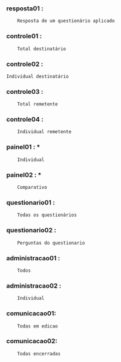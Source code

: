 ### resposta01 :

        Resposta de um questionário aplicado

### controle01 :

        Total destinatário

### controle02 :

    Individual destinatário

### controle03 :

        Total remetente

### controle04 :
        
        Individual remetente

### painel01 : *
        
        Individual

### painel02 : *
        
        Comparativo

### questionario01 :

        Todas os questionários

### questionario02 :

        Perguntas do questionario

### administracao01 :

        Todos

### administracao02 :

        Individual

### comunicacao01:

        Todas em edicao

### comunicacao02:

        Todas encerradas